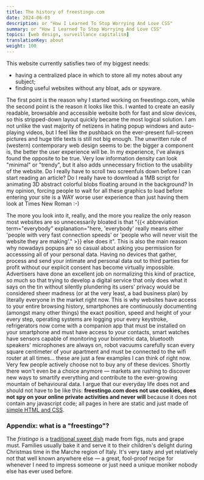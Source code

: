 ```yaml
---
title: The history of freestingo.com
date: 2024-06-03
description: or "How I Learned To Stop Worrying And Love CSS"
summary: or "How I Learned To Stop Worrying And Love CSS"
topics: [web design, surveillance capitalism]
translationKey: about
weight: 100
---
```


This website currently satisfies two of my biggest needs:

- having a centralized place in which to store all my notes about any subject;
- finding useful websites without any bloat, ads or spyware.

The first point is the reason why I started working on freestingo.com,
while the second point is the reason it looks like this. I wanted to create
an easily readable, browsable and accessible website both for fast and slow
devices, so this stripped-down layout quickly became the most logical solution.
I am not unlike the vast majority of netizens in hating popup windows and
auto-playing videos, but I feel like the pushback on the ever-present full-screen
pictures and huge title texts is still not big enough. The unwritten rule of (western)
contemporary web design seems to be: the bigger a component is,
the better the user experience will be. In my experience, I've always found the opposite
to be true. Very low information density can look "minimal" or "trendy", but it also adds
unnecessary friction to the usability of the website. Do I really have to
scroll two screenfuls down before I can start reading an article? Do I really have to
download a 1MB script for animating 3D abstract colorful blobs floating around in the background?
In my opinion, forcing people to wait for all these graphics to load before entering your site 
is a WAY worse user experience than just having them look at Times New Roman :-)

The more you look into it, really, and the more you realize the only reason
most websites are so unnecessarily bloated is that
"{{< abbreviation term="everybody" explanation="here, 'everybody' really means either 'people with very fast connection speeds' or 'people who will never visit the website they are making'." >}}
else does it". This is also the main reason why nowadays popups are so
casual about asking you permission for accesssing all of
your personal data. Having no devices that gather, process and send your
intimate and personal data out to third parties for profit without our
explicit consent has become virtually impossible. Advertisers have done an
excellent job on normalizing this kind of practice, so much so that trying to develop
a digital service that only does what it says on the tin without
silently plundering its users' privacy would be considered sheer madness (or
at the very least, a bad business plan) by literally everyone in
the market right now. This is why websites have access to your entire
browsing history, smartphones are continuously documenting (amongst
many other things) the exact position, speed and height of your every
step, operating systems are logging your every keystroke, refrigerators
now come with a companion app that must be installed on
your smartphone and must have access to your contacts, smart watches
have sensors capable of monitoring your biometric data, bluetooth speakers'
microphones are always on, robot vacuums carefully scan every square
centimeter of your apartment and must be connected to the wifi router
at all times... these are just a few examples I can think of right now.
Very few people actively choose not to buy any of these devices.
Shortly there won't even be a choice anymore — markets are rushing
to discover new ways to smartify everything and contribute to the ever-growing
mountain of behavioural data. I argue that our everyday life does not and should not have to be
like this: **freestingo.com does not use cookies, does not spy on your
online private activities and never will** because it does not contain any javascript code; all pages in here
are static and just made of [simple HTML and CSS](https://github.com/freestingo/freestingo-com "'freestingo-com' on GitHub").

### Appendix: what is a "freestingo"?

The _fristingo_ is a [traditional sweet dish](https://www.atuttagola.com/firstingo-o-bostrengo-dolce-tipico-marchigiano/ "a fristingo recipe")
made from figs, nuts and grape must. Families usually bake it and serve it to their children's delight during
Christmas time in the Marche region of Italy. It's very tasty and yet relatively not that well known
anywhere else — a great, fool-proof recipe for whenever I need to impress someone or just need a unique
moniker nobody else has ever used before.
